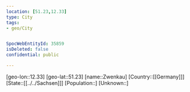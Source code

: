 ```yaml
---
location: [51.23,12.33]
type: City
tags:
- geo/City


SpocWebEntityId: 35859
isDeleted: false
confidential: public

---
```

[geo-lon::12.33]
[geo-lat::51.23]
[name::Zwenkau]
[Country::[[Germany]]]
[State::[[../../Sachsen]]]
[Population::]
[Unknown::]

